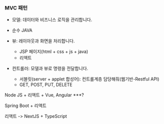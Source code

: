 ### MVC 패턴
- 모델: 데이터와 비즈니스 로직을 관리합니다.
 - 순수 JAVA
- 뷰: 레이아웃과 화면을 처리합니다.
  - JSP 페이지(html + css + js + java)
  - 리액트

- 컨트롤러: 모델과 뷰로 명령을 전달합니다.
  - 서블릿(server + applet 합성어): 컨트롤계층 담당해줘(웹기반-Restful API)
  - GET, POST, PUT, DELETE

Node JS + 리액트 + Vue, Angular  ***?

Spring Boot + 리액트

리액트 -> NextJS + TypeScript